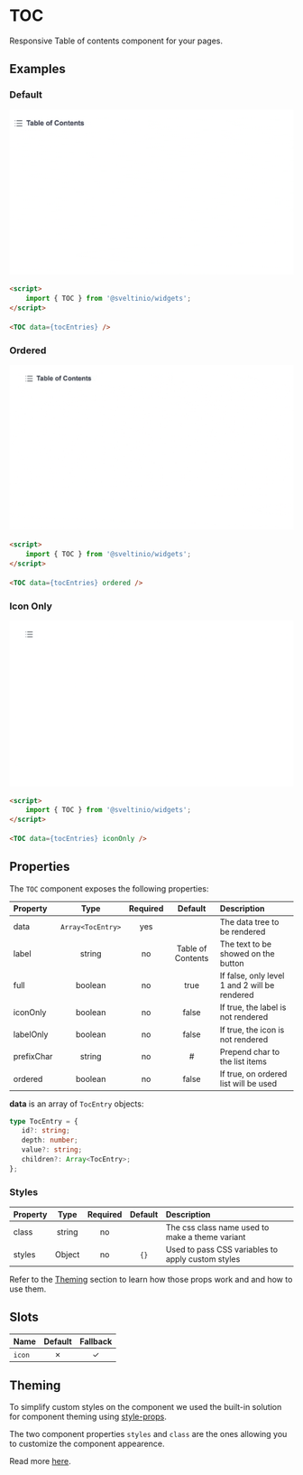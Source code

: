 # TOC

Responsive Table of contents component for your pages.

## Examples

### Default

<img src="./assets/images/default.gif" alt="TOC - Default Styles" />

```html
<script>
    import { TOC } from '@sveltinio/widgets';
</script>

<TOC data={tocEntries} />
```

### Ordered

<img src="./assets/images/ordered.gif" alt="TOC - Ordered List" />

```html
<script>
    import { TOC } from '@sveltinio/widgets';
</script>

<TOC data={tocEntries} ordered />
```

### Icon Only

<img src="./assets/images/icon-only.gif" alt="TOC - Icon Only" />

```html
<script>
    import { TOC } from '@sveltinio/widgets';
</script>

<TOC data={tocEntries} iconOnly />
```

## Properties

The `TOC` component exposes the following properties:

| Property   | Type             | Required | Default           | Description                                   |
| :--------- | :--------------: | :------: | :---------------: | :-------------------------------------------- |
| data       | `Array<TocEntry>`|   yes    |                   | The data tree to be rendered                  |
| label      | string           |   no     | Table of Contents | The text to be showed on the button           |
| full       | boolean          |   no     | true              | If false, only level 1 and 2 will be rendered |
| iconOnly   | boolean          |   no     | false             | If true, the label is not rendered            |
| labelOnly  | boolean          |   no     | false             | If true, the icon is not rendered             |
| prefixChar | string           |   no     | #                 | Prepend char to the list items                |
| ordered    | boolean          |   no     | false             | If true, on ordered list will be used         |

**data** is an array of `TocEntry` objects:

```typescript
type TocEntry = {
   id?: string;
   depth: number;
   value?: string;
   children?: Array<TocEntry>;
};
```

### Styles

| Property   | Type             | Required | Default | Description                                       |
| :--------- | :--------------: | :------: | :-----: | :------------------------------------------------ |
| class      | string           |   no     |         | The css class name used to make a theme variant   |
| styles     | Object           |   no     | `{}`    | Used to pass CSS variables to apply custom styles |

Refer to the [Theming](#theming) section to learn how those props work and and how to use them.

## Slots

| Name   | Default | Fallback |
| :----- | :-----: | :------: |
| `icon` | ✗       |    ✓     |

## Theming

To simplify custom styles on the component we used the built-in solution for component theming using [style-props].

The two component properties `styles` and `class` are the ones allowing you to customize the component appearence.

Read more [here](./THEMING.md).

<!-- Resources -->
[style-props]: https://svelte.dev/docs#template-syntax-component-directives---style-props
